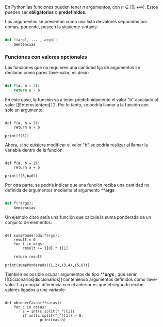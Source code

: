 
En Python las funciones pueden tener $n$ argumentos, con $n\in [0,+\infty]$. Estos pueden ser **obligatorios** o **predefinidos**. 

Los argumentos se presentan como una lista de valores separados por comas, por ende, poseen la siguiente sintaxis: 

```Python

def f(arg1, ... , argn): 
	Sentencias

```

### Funciones con valores opcionales 

Las funciones que no requieren una cantidad fija de argumentos se declaran como pares llave-valor, es decir: 

```Python

def f(a, b = 2):
	return a + b 

```

En este caso, la función va a tener predefinidamente el valor "b" asociado al valor [[Enteros|entero]] 2. Por lo tanto, se podría llamar a la función con solo un argumento: 

```jupyter

def f(a, b = 2):
	return a + b 

print(f(5))

```

Ahora, si se quisiera modificar el valor "b" se podría realizar al llamar la variable dentro de la función: 

```jupyter

def f(a, b = 2):
	return a + b 

print(f(5,b=0))

```

Por otra parte, se podría indicar que una función reciba una cantidad no definida de argumentos mediante el argumento ****args** 

```Python

def f(*args):
	Sentencias 

```

Un ejemplo claro sería una función que calcule la suma ponderada de un conjunto de elementos: 

```jupyter

def sumaPonderada(*args):
	result = 0
	for i in args: 
		result += i[0] * i[1] 

	return result 

print(sumaPonderada((1,2),(3,4),(5,6)))

```

También es posible ocupar argumentos de tipo *****args*** , que serán [[Diccionarios|diccionarios]] conteniendo argumentos definidos como llave-valor. La principal diferencia con el anterior es que el segundo recibe valores ligados a una variable: 

```jupyter 

def obtenerCasas(**casas):
	for c in casas: 
		s = int(c.split("_")[1])
		if int(c.split("_")[1]) > 0:
				print(casas)